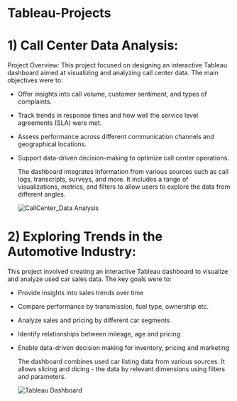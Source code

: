 # Tableau-Projects

# 1) Call Center Data Analysis:
   
Project Overview: This project focused on designing an interactive Tableau dashboard aimed at visualizing and analyzing call center data. The main objectives were to:

- Offer insights into call volume, customer sentiment, and types of complaints.
- Track trends in response times and how well the service level agreements (SLA) were met.
- Assess performance across different communication channels and geographical locations.
- Support data-driven decision-making to optimize call center operations.

  The dashboard integrates information from various sources such as call logs, transcripts, surveys, and more. It includes a range of visualizations, metrics, and filters to allow users to explore the data from different angles.

  ![CallCenter_Data Analysis](https://github.com/user-attachments/assets/fec093eb-b37a-4039-abb2-aa78de57bc43)


# 2) Exploring Trends in the Automotive Industry:

This project involved creating an interactive Tableau dashboard to visualize and analyze used car sales data. The key goals were to:

- Provide insights into sales trends over time
- Compare performance by transmission, fuel type, ownership etc.
- Analyze sales and pricing by different car segments
- Identify relationships between mileage, age and pricing
- Enable data-driven decision making for inventory, pricing and marketing

  The dashboard combines used car listing data from various sources. It allows slicing and dicing - the data by relevant dimensions using filters and parameters.

  ![Tableau Dashboard](https://github.com/user-attachments/assets/32f600fd-4848-47ed-8de0-ce56a8bb8df5)



